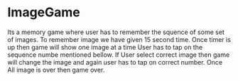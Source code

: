 # ImageGame
Its a memory game where user has to remember the squence of some set of images.
To remember image we have given 15 second time.
Once timer is up then game will show one image at a time
User has to tap on the sequence numbe mentioned bellow.
If User select correct image then game will change the image and again user has to tap on correct number.
Once All image is over then game over.
